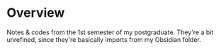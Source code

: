 # Overview

Notes & codes from the 1st semester of my postgraduate.
They're a bit unrefined, since they're basically imports from my Obsidian folder.